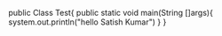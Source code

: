 public Class Test{
public static void main(String []args){
system.out.println("hello Satish Kumar")
}
}
